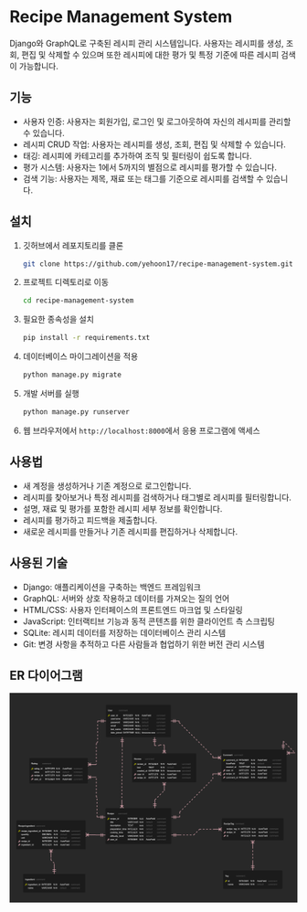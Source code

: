 # Recipe Management System

Django와 GraphQL로 구축된 레시피 관리 시스템입니다. 사용자는 레시피를 생성, 조회, 편집 및 삭제할 수 있으며 또한 레시피에 대한 평가 및 특정 기준에 따른 레시피 검색이 가능합니다.

## 기능

- 사용자 인증: 사용자는 회원가입, 로그인 및 로그아웃하여 자신의 레시피를 관리할 수 있습니다.
- 레시피 CRUD 작업: 사용자는 레시피를 생성, 조회, 편집 및 삭제할 수 있습니다.
- 태깅: 레시피에 카테고리를 추가하여 조직 및 필터링이 쉽도록 합니다.
- 평가 시스템: 사용자는 1에서 5까지의 별점으로 레시피를 평가할 수 있습니다.
- 검색 기능: 사용자는 제목, 재료 또는 태그를 기준으로 레시피를 검색할 수 있습니다.

## 설치

1. 깃허브에서 레포지토리를 클론

   ```bash
   git clone https://github.com/yehoon17/recipe-management-system.git
   ```

2. 프로젝트 디렉토리로 이동

   ```bash
   cd recipe-management-system
   ```

3. 필요한 종속성을 설치

   ```bash
   pip install -r requirements.txt
   ```

4. 데이터베이스 마이그레이션을 적용

   ```bash
   python manage.py migrate
   ```

5. 개발 서버를 실행

   ```bash
   python manage.py runserver
   ```

6. 웹 브라우저에서 `http://localhost:8000`에서 응용 프로그램에 액세스

## 사용법

- 새 계정을 생성하거나 기존 계정으로 로그인합니다.
- 레시피를 찾아보거나 특정 레시피를 검색하거나 태그별로 레시피를 필터링합니다.
- 설명, 재료 및 평가를 포함한 레시피 세부 정보를 확인합니다.
- 레시피를 평가하고 피드백을 제출합니다.
- 새로운 레시피를 만들거나 기존 레시피를 편집하거나 삭제합니다.

## 사용된 기술

- Django: 애플리케이션을 구축하는 백엔드 프레임워크
- GraphQL: 서버와 상호 작용하고 데이터를 가져오는 질의 언어
- HTML/CSS: 사용자 인터페이스의 프론트엔드 마크업 및 스타일링
- JavaScript: 인터랙티브 기능과 동적 콘텐츠를 위한 클라이언트 측 스크립팅
- SQLite: 레시피 데이터를 저장하는 데이터베이스 관리 시스템
- Git: 변경 사항을 추적하고 다른 사람들과 협업하기 위한 버전 관리 시스템

## ER 다이어그램
<img src="document/er_diagram.png" alt="ER 다이어그램" width="700" height="auto">



